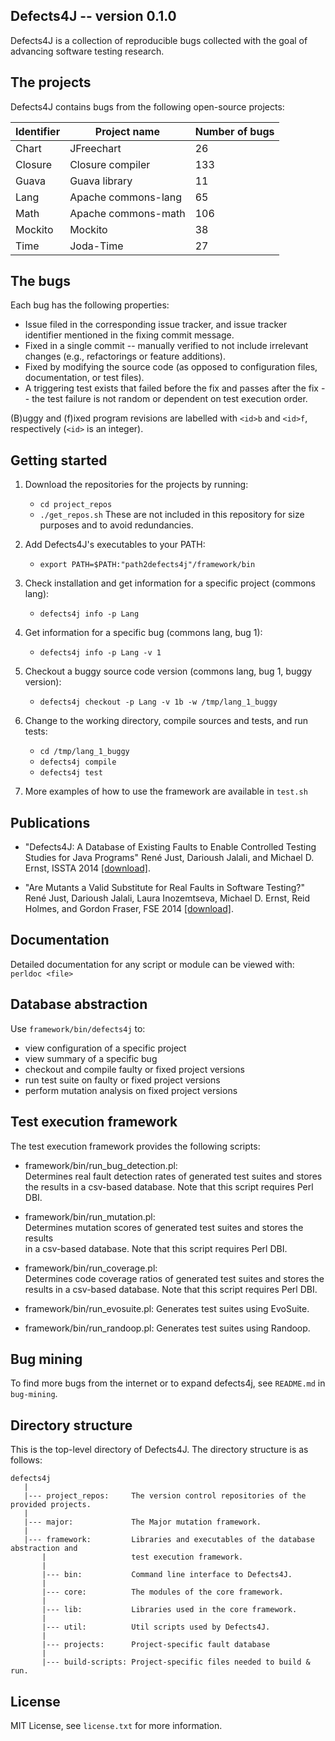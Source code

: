 Defects4J -- version 0.1.0
----------------
Defects4J is a collection of reproducible bugs collected with the goal of
advancing software testing research.

The projects
---------------
Defects4J contains bugs from the following open-source projects:

| Identifier | Project name         | Number of bugs |
|------------|----------------------|----------------|
| Chart      | JFreechart           |  26            |
| Closure    | Closure compiler     | 133            |
| Guava      | Guava library        |  11            |
| Lang       | Apache commons-lang  |  65            |
| Math       | Apache commons-math  | 106            |
| Mockito    | Mockito              |  38            |
| Time       | Joda-Time            |  27            |

The bugs
---------------
Each bug has the following properties:

- Issue filed in the corresponding issue tracker, and issue tracker identifier
  mentioned in the fixing commit message.
- Fixed in a single commit -- manually verified to not include irrelevant
  changes (e.g., refactorings or feature additions).
- Fixed by modifying the source code (as opposed to configuration files,
  documentation, or test files).
- A triggering test exists that failed before the fix and passes after the fix
  -- the test failure is not random or dependent on test execution order.

(B)uggy and (f)ixed program revisions are labelled with `<id>b` and `<id>f`,
respectively (`<id>` is an integer).

Getting started
----------------
1. Download the repositories for the projects by running:
    - `cd project_repos`
    - `./get_repos.sh`
   These are not included in this repository for size purposes and to avoid
   redundancies.

2. Add Defects4J's executables to your PATH:
    - `export PATH=$PATH:"path2defects4j"/framework/bin`

3. Check installation and get information for a specific project (commons lang):
    - `defects4j info -p Lang`

4. Get information for a specific bug (commons lang, bug 1):
    - `defects4j info -p Lang -v 1`

5. Checkout a buggy source code version (commons lang, bug 1, buggy version):
    - `defects4j checkout -p Lang -v 1b -w /tmp/lang_1_buggy`

6. Change to the working directory, compile sources and tests, and run tests:
    - `cd /tmp/lang_1_buggy`
    - `defects4j compile`
    - `defects4j test`

7. More examples of how to use the framework are available in `test.sh`

Publications
------------------
* "Defects4J: A Database of Existing Faults to Enable Controlled Testing Studies for Java Programs"
    René Just, Darioush Jalali, and Michael D. Ernst,
    ISSTA 2014 [[download]][issta14].

* "Are Mutants a Valid Substitute for Real Faults in Software Testing?"
    René Just, Darioush Jalali, Laura Inozemtseva, Michael D. Ernst, Reid Holmes, and Gordon Fraser,
    FSE 2014 [[download]][fse14].

[issta14]: http://homes.cs.washington.edu/~rjust/publ/defects4j_issta_2014.pdf
[fse14]: http://homes.cs.washington.edu/~rjust/publ/mutants_real_faults_fse_2014.pdf

Documentation
--------------------
Detailed documentation for any script or module can be viewed with:
`perldoc <file>`

Database abstraction
-----------------------
Use `framework/bin/defects4j` to:

  - view configuration of a specific project
  - view summary of a specific bug
  - checkout and compile faulty or fixed project versions
  - run test suite on faulty or fixed project versions
  - perform mutation analysis on fixed project versions

Test execution framework
--------------------------
The test execution framework provides the following scripts:
  - framework/bin/run_bug_detection.pl:         
    Determines real fault detection rates of generated test suites and stores
    the results in a csv-based database. Note that this script requires Perl DBI.    
                                                                                 
  - framework/bin/run_mutation.pl:                                               
    Determines mutation scores of generated test suites and stores the results   
    in a csv-based database. Note that this script requires Perl DBI.                
                                                                                 
  - framework/bin/run_coverage.pl:                                               
    Determines code coverage ratios of generated test suites and stores the      
    results in a csv-based database. Note that this script requires Perl DBI.        
                                                                                 
  - framework/bin/run_evosuite.pl: 
    Generates test suites using EvoSuite.         
                                                                                 
  - framework/bin/run_randoop.pl: 
    Generates test suites using Randoop.

Bug mining
-----------------

To find more bugs from the internet or to expand defects4j, see `README.md` in
`bug-mining`.

Directory structure
----------------------
This is the top-level directory of Defects4J.
The directory structure is as follows:

    defects4j
       |
       |--- project_repos:     The version control repositories of the provided projects.
       |
       |--- major:             The Major mutation framework.
       |
       |--- framework:         Libraries and executables of the database abstraction and
           |                   test execution framework.
           |
           |--- bin:           Command line interface to Defects4J.
           |
           |--- core:          The modules of the core framework.
           |
           |--- lib:           Libraries used in the core framework.
           |
           |--- util:          Util scripts used by Defects4J.
           |
           |--- projects:      Project-specific fault database
           |
           |--- build-scripts: Project-specific files needed to build & run.

License
---------
MIT License, see `license.txt` for more information.

